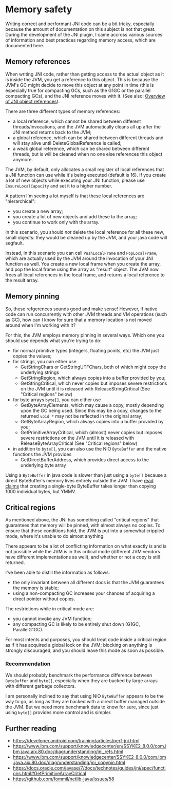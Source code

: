 # Memory safety

Writing correct and performant JNI code can be a bit tricky, especially because the amount of documentation on this subject is not that great. During the development of the JNI plugin, I came accross various sources of information and best practices regarding memory access, which are documented here.

## Memory references

When writing JNI code, rather than getting access to the actual object as it is inside the JVM, you get a reference to this object. This is because the JVM's GC might decide to move this object at any point in time (this is especially true for compacting GCs, such as the G1GC or the parallel compacting GCs), and the JNI reference moves with it. (See also: [Overview of JNI object references](https://www.ibm.com/support/knowledgecenter/en/SSYKE2_8.0.0/com.ibm.java.aix.80.doc/diag/understanding/jni_refs.html)).

There are three different types of memory references:

 * a local reference, which cannot be shared between different threads/invocations, and the JVM automatically cleans all up after the JNI method returns back to the JVM;
 * a global reference, which can be shared between different threads and will stay alive until DeleteGlobalReference is called;
 * a weak global reference, which can be shared between different threads, but is will be cleaned when no one else references this object anymore.
 
The JVM, by default, only allocates a small register of local references that a JNI function can use while it's being executed (default is 16). If you create a lot of new objects while executing your JNI function, please use `EnsureLocalCapacity` and set it to a higher number. 

A pattern I'm seeing a lot myself is that these local references are "hierarchical":

* you create a new array;
* you create a lot of new objects and add these to the array;
* you continue to work only with the array.
 
In this scenario, you should *not* delete the local reference for all these new, small objects: they would be cleaned up by the JVM, and your java code will segfault.

Instead, in this scenario you can call `PushLocalFrame` and `PopLocalFrame`, which are actually used by the JVM around the invocation of your JNI function as well. You create a new local frame when you create the array, and pop the local frame using the array as "result" object. The JVM now frees all local references in the local frame, and returns a local reference to the result array.

## Memory pinning

So, these refgerences sounds good and make sense! However, if native code can run concurrently with other JVM threads and VM operations (such as GC), how can I know for sure that a memory location is not moved around when I'm working with it?

For this, the JVM employs memory pinning in several ways. Which one you should use depends what you're trying to do:

* for normal primitive types (integers, floating points, etc) the JVM just copies the values;
* for strings, you can either use
  * GetStringChars or GetStringUTFChars, both of which might copy the underlying strings
  * GetStringRegion, which always copies into a buffer provided by you;
  * GetStringCritical, which never copies but imposes severe restrictions on the JVM until it is released with ReleaseStringCritical (See "Critical regions" below)
* for byte arrays `byte[]`, you can either use
  * GetByteArrayElements, which may cause a copy, mostly depending upon the GC being used. Since this may be a copy, changes to the returned `void *` may not be reflected in the original array;
  * GetByteArrayRegion, which always copies into a buffer provided by you;
  * GetPrimitiveArrayCritical, which (almost) never copies but imposes severe restrictions on the JVM until it is released with ReleaseByteArrayCritical (See "Critical regions" below)
* in addition to `byte[]`, you can also use the NIO `ByteBuffer` and the native functions the JVM provides
  * GetDirectBufferAddress, which provides direct access to the underlying byte array

Using a `ByteBuffer` in java code is slower than just using a `byte[]` because a direct ByteBuffer's memory lives entirely outside the JVM. I have [read claims](https://stackoverflow.com/a/28799276) that creating a single-byte ByteBuffer takes longer than copying 1000 individual bytes, but YMMV.

## Critical regions

As mentioned above, the JNI has something called "critical regions" that guarantees that memory will be pinned, with almost always no copies. To ensure that these conditions hold, the JVM is put into a somewhat crippled mode, where it's unable to do almost anything.

There appears to be a lot of conflicting information on what exactly is and is not possible while the JVM is in this critical mode (different JVM vendors have different implementations as well), and whether or not a copy is still returned.

I've been able to distill the information as follows:

* the only invariant between all different docs is that the JVM guarantees the memory is stable;
* using a non-compacting GC increases your chances of acquiring a direct pointer without copies.
 
The restrictions while in critical mode are:

* you cannot invoke any JVM function;
* any compacting GC is likely to be entirely shut down (G1GC, ParallelG1GC).
 
For most intents and purposes, you should treat code inside a critical region as if it has acquired a global lock on the JVM; blocking on anything is strongly discouraged, and you should leave this mode as soon as possible.

### Recommendation

We should probably benchmark the performance difference between `ByteBuffer` and `byte[]`, especially when they are backed by large arrays with different garbage collectors. 

I am personally inclined to say that using NIO `ByteBuffer` appears to be the way to go, as long as they are backed with a direct buffer managed outside the JVM. But we need more benchmark data to know for sure, since just using `byte[]` provides more control and is simpler.

## Further reading

 * https://developer.android.com/training/articles/perf-jni.html
 * https://www.ibm.com/support/knowledgecenter/en/SSYKE2_8.0.0/com.ibm.java.aix.80.doc/diag/understanding/jni_refs.html
 * https://www.ibm.com/support/knowledgecenter/SSYKE2_8.0.0/com.ibm.java.aix.80.doc/diag/understanding/jni_copypin.html
 * https://docs.oracle.com/javase/7/docs/technotes/guides/jni/spec/functions.html#GetPrimitiveArrayCritical
 * https://github.com/fommil/netlib-java/issues/58
